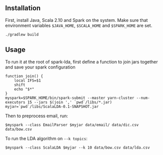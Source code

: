 

## Installation

First, install Java, Scala 2.10 and Spark on the system. Make sure that environment variables `$JAVA_HOME`, `$SCALA_HOME` and `$SPARK_HOME` are set.

```shell
./gradlew build
```

## Usage

To run it at the root of spark-lda, first define a function to join jars together and save your spark configuration
```shell
function join() {
    local IFS=$1
    shift
    echo "$*"
}
myspark=$SPARK_HOME/bin/spark-submit --master yarn-cluster --num-executors 15 --jars $(join ',' `pwd`/libs/*.jar)
myjar=`pwd`/libs/ScalaLDA-0.1-SNAPSHOT.jar
```

Then to preprocess email, run:
```shell
$myspark --class EmailParser $myjar data/email/ data/dic.csv data/bow.csv
```

To run the LDA algorithm on `--k topics`:
```shell
$myspark --class ScalaLDA $myjar --k 10 data/bow.csv data/lda.csv
```
